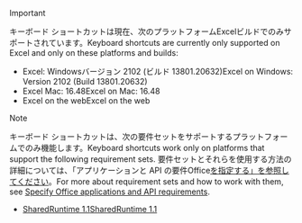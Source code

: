 > [!IMPORTANT]
> <span data-ttu-id="0c1ff-101">キーボード ショートカットは現在、次のプラットフォームExcelビルドでのみサポートされています。</span><span class="sxs-lookup"><span data-stu-id="0c1ff-101">Keyboard shortcuts are currently only supported on Excel and only on these platforms and builds:</span></span>
>
>* <span data-ttu-id="0c1ff-102">Excel: Windowsバージョン 2102 (ビルド 13801.20632)</span><span class="sxs-lookup"><span data-stu-id="0c1ff-102">Excel on Windows: Version 2102 (Build 13801.20632)</span></span>
>* <span data-ttu-id="0c1ff-103">Excel Mac: 16.48</span><span class="sxs-lookup"><span data-stu-id="0c1ff-103">Excel on Mac: 16.48</span></span>
>* <span data-ttu-id="0c1ff-104">Excel on the web</span><span class="sxs-lookup"><span data-stu-id="0c1ff-104">Excel on the web</span></span>

> [!NOTE]
> <span data-ttu-id="0c1ff-105">キーボード ショートカットは、次の要件セットをサポートするプラットフォームでのみ機能します。</span><span class="sxs-lookup"><span data-stu-id="0c1ff-105">Keyboard shortcuts work only on platforms that support the following requirement sets.</span></span> <span data-ttu-id="0c1ff-106">要件セットとそれらを使用する方法の詳細については、「アプリケーションと API の要件Office[を指定する」を参照してください](../develop/specify-office-hosts-and-api-requirements.md)。</span><span class="sxs-lookup"><span data-stu-id="0c1ff-106">For more about requirement sets and how to work with them, see [Specify Office applications and API requirements](../develop/specify-office-hosts-and-api-requirements.md).</span></span>
>
> - [<span data-ttu-id="0c1ff-107">SharedRuntime 1.1</span><span class="sxs-lookup"><span data-stu-id="0c1ff-107">SharedRuntime 1.1</span></span>](../reference/requirement-sets/shared-runtime-requirement-sets.md)